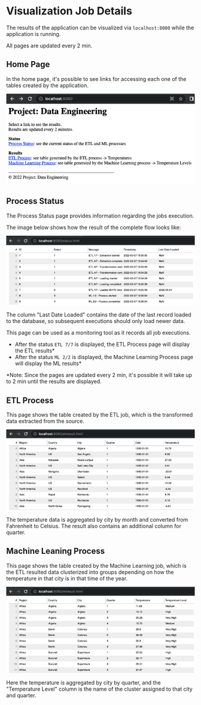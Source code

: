 # Visualization Job Details

The results of the application can be visualized via `localhost:8080` while the application is running.

All pages are updated every 2 min.

## Home Page

In the home page, it's possible to see links for accessing each one of the tables created by the application.

![HomePage](../../Images/HomePage.png?raw=true "HomePage")


## Process Status

The Process Status page provides information regarding the jobs execution.

The image below shows how the result of the complete flow looks like:

![StatusPage](../../Images/StatusPage.png?raw=true "Status Page")

The column "Last Date Loaded" contains the date of the last record loaded to the database, so subsequent executions should only load newer data.

This page can be used as a monitoring tool as it records all job executions.
- After the status `ETL 7/7` is displayed, the ETL Process page will display the ETL results*
- After the status `ML 2/2` is displayed, the Machine Learning Process page will display the ML results*

*Note: Since the pages are updated every 2 min, it's possible it will take up to 2 min until the results are displayed.

## ETL Process

This page shows the table created by the ETL job, which is the transformed data extracted from the source.

![ETLPage](../../Images/ETLPage.png?raw=true "ETL Page")

The temperature data is aggregated by city by month and converted from Fahrenheit to Celsius. The result also contains an additional column for quarter.

## Machine Leaning Process

This page shows the table created by the Machine Learning job, which is the ETL resulted data clusterized into groups depending on how the temperature in that city is in that time of the year.

![MLPage](../../Images/MLPage.png?raw=true "ML Page")

Here the temperature is aggregated by city by quarter, and the "Temperature Level" column is the name of the cluster assigned to that city and quarter.